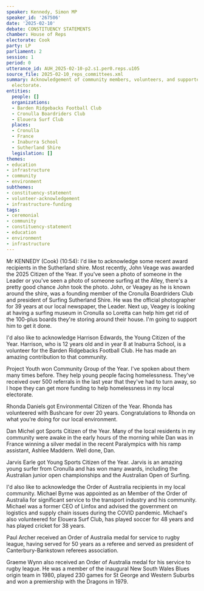 ```yaml
---
speaker: Kennedy, Simon MP
speaker_id: '267506'
date: '2025-02-10'
debate: CONSTITUENCY STATEMENTS
chamber: House of Reps
electorate: Cook
party: LP
parliament: 2
session: 1
period: 0
utterance_id: AUH_2025-02-10-p2.s1.per0.reps.u105
source_file: 2025-02-10_reps_committees.xml
summary: Acknowledgement of community members, volunteers, and supporters in the Cook
  electorate.
entities:
  people: []
  organizations:
  - Barden Ridgebacks Football Club
  - Cronulla Boardriders Club
  - Elouera Surf Club
  places:
  - Cronulla
  - France
  - Inaburra School
  - Sutherland Shire
  legislation: []
themes:
- education
- infrastructure
- community
- environment
subthemes:
- constituency-statement
- volunteer-acknowledgement
- infrastructure-funding
tags:
- ceremonial
- community
- constituency-statement
- education
- environment
- infrastructure
---
```


Mr KENNEDY (Cook) (10:54): I'd like to acknowledge some recent award recipients in the Sutherland shire. Most recently, John Veage was awarded the 2025 Citizen of the Year. If you've seen a photo of someone in the Leader or you've seen a photo of someone surfing at the Alley, there's a pretty good chance John took the photo. John, or Veagey as he is known around the shire, was a founding member of the Cronulla Boardriders Club and president of Surfing Sutherland Shire. He was the official photographer for 39 years at our local newspaper, the Leader. Next up, Veagey is looking at having a surfing museum in Cronulla so Loretta can help him get rid of the 100-plus boards they're storing around their house. I'm going to support him to get it done.

I'd also like to acknowledge Harrison Edwards, the Young Citizen of the Year. Harrison, who is 12 years old and in year 8 at Inaburra School, is a volunteer for the Barden Ridgebacks Football Club. He has made an amazing contribution to that community.

Project Youth won Community Group of the Year. I've spoken about them many times before. They help young people facing homelessness. They've received over 500 referrals in the last year that they've had to turn away, so I hope they can get more funding to help homelessness in my local electorate.

Rhonda Daniels got Environmental Citizen of the Year. Rhonda has volunteered with Bushcare for over 20 years. Congratulations to Rhonda on what you're doing for our local environment.

Dan Michel got Sports Citizen of the Year. Many of the local residents in my community were awake in the early hours of the morning while Dan was in France winning a silver medal in the recent Paralympics with his ramp assistant, Ashlee Maddern. Well done, Dan.

Jarvis Earle got Young Sports Citizen of the Year. Jarvis is an amazing young surfer from Cronulla and has won many awards, including the Australian junior open championships and the Australian Open of Surfing.

I'd also like to acknowledge the Order of Australia recipients in my local community. Michael Byrne was appointed as an Member of the Order of Australia for significant service to the transport industry and his community. Michael was a former CEO of Linfox and advised the government on logistics and supply chain issues during the COVID pandemic. Michael's also volunteered for Elouera Surf Club, has played soccer for 48 years and has played cricket for 38 years.

Paul Archer received an Order of Australia medal for service to rugby league, having served for 50 years as a referee and served as president of Canterbury-Bankstown referees association.

Graeme Wynn also received an Order of Australia medal for his service to rugby league. He was a member of the inaugural New South Wales Blues origin team in 1980, played 230 games for St George and Western Suburbs and won a premiership with the Dragons in 1979.